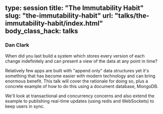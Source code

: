 type: session
title: "The Immutability Habit"
slug: "the-immutability-habit"
url: "talks/the-immutability-habit/index.html"
body_class_hack: talks
---

### Dan Clark

When did you last build a system which stores every version of each change indefinitely and can present a view of the data at any point in time?

Relatively few apps are built with "append only" data structures yet it's something that has become easier with modern technology and can bring enormous benefit. This talk will cover the rationale for doing so, plus a concrete example of how to do this using a document database, MongoDB.

We'll look at transactional and concurrency concerns and also extend the example to publishing real-time updates (using redis and WebSockets) to keep users in sync.